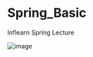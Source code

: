 # Spring_Basic
Inflearn Spring Lecture

![image](https://github.com/SungJunP/Spring_Basic/assets/149445382/7fcb63a1-dfbd-4cd0-92d6-fc7c1c8c99f2)

